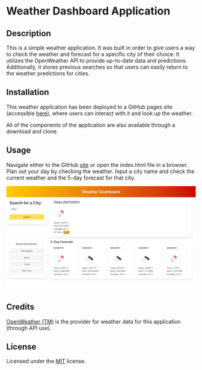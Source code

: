 # Weather Dashboard Application

## Description

This is a simple weather application. It was built in order to give users a way to check the weather and forecast for a specific city of their choice. It utilizes the OpenWeather API to provide up-to-date data and predictions. Additionally, it stores previous searches so that users can easily return to the weather predictions for cities. 

## Installation

This weather application has been deployed to a GitHub pages site (accessible [here](https://msteblu.github.io/WeatherDashboard/)), where users can interact with it and look up the weather. 

All of the components of the application are also available through a download and clone.

## Usage

Navigate either to the GitHub [site](https://msteblu.github.io/WeatherDashboard/) or open the index.html file in a browser. Plan out your day by checking the weather. Input a city name and check the current weather and the 5-day forecast for that city. 

![Screenshot of Application](assets/images/Screenshot.png)

## Credits

 [OpenWeather (TM)](https://openweathermap.org/) is the provider for weather data for this application (through API use).

## License

Licensed under the [MIT](https://github.com/microsoft/vscode/blob/main/LICENSE.txt) license. 